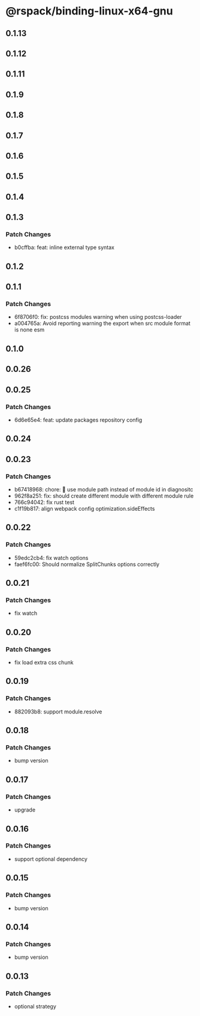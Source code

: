 # @rspack/binding-linux-x64-gnu

## 0.1.13

## 0.1.12

## 0.1.11

## 0.1.9

## 0.1.8

## 0.1.7

## 0.1.6

## 0.1.5

## 0.1.4

## 0.1.3

### Patch Changes

- b0cffba: feat: inline external type syntax

## 0.1.2

## 0.1.1

### Patch Changes

- 6f8706f0: fix: postcss modules warning when using postcss-loader
- a004765a: Avoid reporting warning the export when src module format is none esm

## 0.1.0

## 0.0.26

## 0.0.25

### Patch Changes

- 6d6e65e4: feat: update packages repository config

## 0.0.24

## 0.0.23

### Patch Changes

- b67418968: chore: 🤖 use module path instead of module id in diagnositc
- 962f8a251: fix: should create different module with different module rule
- 766c94042: fix rust test
- c1f19b817: align webpack config optimization.sideEffects

## 0.0.22

### Patch Changes

- 59edc2cb4: fix watch options
- faef6fc00: Should normalize SplitChunks options correctly

## 0.0.21

### Patch Changes

- fix watch

## 0.0.20

### Patch Changes

- fix load extra css chunk

## 0.0.19

### Patch Changes

- 882093b8: support module.resolve

## 0.0.18

### Patch Changes

- bump version

## 0.0.17

### Patch Changes

- upgrade

## 0.0.16

### Patch Changes

- support optional dependency

## 0.0.15

### Patch Changes

- bump version

## 0.0.14

### Patch Changes

- bump version

## 0.0.13

### Patch Changes

- optional strategy
